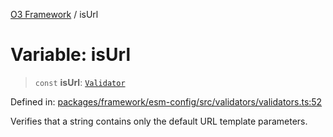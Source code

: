 [O3 Framework](../API.md) / isUrl

# Variable: isUrl

> `const` **isUrl**: [`Validator`](../type-aliases/Validator.md)

Defined in: [packages/framework/esm-config/src/validators/validators.ts:52](https://github.com/openmrs/openmrs-esm-core/blob/85cde3ce59cd3d29230c98040a3f53525e808725/packages/framework/esm-config/src/validators/validators.ts#L52)

Verifies that a string contains only the default URL template parameters.
